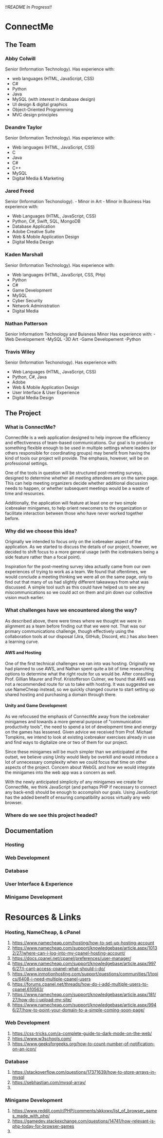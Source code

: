 _!!README In Progress!!_
# ConnectMe


## The Team

### Abby Colwill

Senior (Information Technology).
Has experience with:
- web languages (HTML, JavaScript, CSS)
- C#
- Python
- Java
- MySQL (with interest in database design)
- UI design & digital graphics
- Object-Oriented Programming
- MVC design principles

### Deandre Taylor

Senior (Information Technology).
Has experience with:
- Web languages (HTML, JavaScript, CSS)
- C
- Java
- C#
- C++
- MySQL
- Digital Media & Marketing

### Jared Freed

Senior (Information Techonology).
    - Minor in Art
    - Minor in Business 
Has experience with:
- Web Languages (HTML, JavaScript, CSS)
- Python, C#, Swift, SQL, MongoDB
- Database Application
- Adobe Creative Suite
- Web & Mobile Application Design
- Digital Media Design

### Kaden Marshall

Senior (Information Technology).
Has experience with:
- Web languages (HTML, JavaScript, CSS, PHp)
- Python
- C#
- Game Development
- MySQL
- Cyber Security
- Network Administration
- Digital Media

### Nathan Patterson

Senior Informatiom Technology and Buisness Minor
Has experience with:
-Web Developement
-MySQL
-3D Art 
-Game Developement
-Python

### Travis Wiley

Senior (Information Techonology).
Has experience with:
- Web Languages (HTML, JavaScript, CSS)
- Python, C#, Java
- Adobe
- Web & Mobile Application Design
- User Interface & User Experience
- Digital Media Design

## The Project

### What is ConnectMe?

ConnectMe is a web application designed to help improve the efficiency and effectiveness of team-based communications. Our goal is to produce something flexible enough to be used in multiple settings where leaders (or others responsible for coordinating groups) may benefit from having the kind of tools our project will provide. The emphasis, however, will be on professional settings.

One of the tools in question will be structured post-meeting surveys, designed to determine whether all meeting attendees are on the same page. This can help meeting organizers decide whether additional discussion needs to happen, or whether subsequent meetings would be a waste of time and resources.

Additionally, the application will feature at least one or two simple icebreaker minigames, to help orient newcomers to the organization or facilitate interaction between those who have never worked together before.

### Why did we choose this idea?

Originally we intended to focus only on the icebreaker aspect of the application. As we started to discuss the details of our project, however, we decided to shift focus to a more general usage (with the icebreakers being a side feature rather than a focal point).

Inspiration for the post-meeting survey idea actually came from our own experiences of trying to work as a team. We found that oftentimes, we would conclude a meeting thinking we were all on the same page, only to find out that many of us had slightly different takeaways from what was discussed. A simple tool such as this could have helped us to see any miscommunications so we could act on them and pin down our collective vision much earlier.  

### What challenges have we encountered along the way?

As described above, there were times where we thought we were in alignment as a team before finding out that we were not. That was our primary communications challenge, though effectively using the collaboration tools at our disposal (Jira, GitHub, Discord, etc.) has also been a learning curve.  

#### AWS and Hosting

One of the first technical challenges we ran into was hosting. Originally we had planned to use AWS, and Nathan spent quite a bit of time researching options to determine what the right route for us would be. After consulting Prof. Gillian Maurer and Prof. Kristofferson Culmer, we found that AWS was not a recommended route for us to take with hosting. It was suggested we use NameCheap instead, so we quickly changed course to start setting up shared hosting and purchasing a domain through there.

#### Unity and Game Development

As we refocused the emphasis of ConnectMe away from the icebreaker minigames and towards a more general purpose of "communication productivity tools", the need to spend a lot of development time and energy on the games has lessened. Given advice we received from Prof. Michael Tompkins, we intend to look at existing icebreaker exercises already in use and find ways to digitalize one or two of them for our project.

Since these minigames will be much simpler than we anticipated at the outset, we believe using Unity would likely be overkill and would introduce a lot of unnecessary complexity when we could focus that time on other aspects of the project. Concern about WebGL and how we would integrate the minigames into the web app was a concern as well.

With the newly anticipated simplicity of any minigames we create for ConnectMe, we think JavaScript (and perhaps PHP if necessary to connect any back-end) should be enough to accomplish our goals. Using JavaScript has the added benefit of ensuring compatibility across virtually any web browser.

### Where do we see this project headed?

## Documentation

### Hosting  

### Web Development

### Database

### User Interface & Experience

### Minigame Development  

# Resources & Links

### Hosting, NameCheap, & cPanel

 1. https://www.namecheap.com/hosting/how-to-set-up-hosting-account   
 2. https://www.namecheap.com/support/knowledgebase/article.aspx/10132/27/where-can-i-log-into-my-cpanel-hosting-account/
 3. https://docs.cpanel.net/cpanel/preferences/user-manager/
 4. https://www.namecheap.com/support/knowledgebase/article.aspx/9976/27/i-cant-access-cpanel-what-should-i-do/
 5. https://www.inmotionhosting.com/support/questions/communities/1/topics/6408-i-need-multiple-cpanel-users
 6. https://forums.cpanel.net/threads/how-do-i-add-multiple-users-to-cpanel.610563/
 7. https://www.namecheap.com/support/knowledgebase/article.aspx/181/27/how-do-i-upload-my-site/
 8. https://www.namecheap.com/support/knowledgebase/article.aspx/9946/27/how-to-point-your-domain-to-a-simple-coming-soon-page/

### Web Development

1. https://css-tricks.com/a-complete-guide-to-dark-mode-on-the-web/
2. https://www.w3schools.com/
3. https://www.geeksforgeeks.org/how-to-count-number-of-notification-on-an-icon/


### Database

1. https://stackoverflow.com/questions/17371639/how-to-store-arrays-in-mysql
2. https://sebhastian.com/mysql-array/
3. 

### Minigame Development

1. https://www.reddit.com/r/PHP/comments/skkxwx/list_of_browser_games_made_with_php/
2. https://gamedev.stackexchange.com/questions/14741/how-relevant-is-php-today-for-browser-games
3. 
